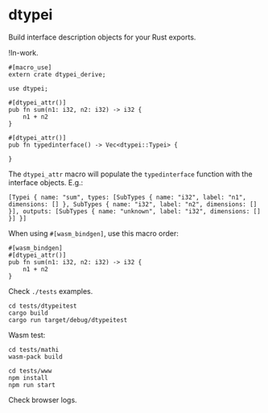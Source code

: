 # dtypei

Build interface description objects for your Rust exports.

!In-work.

```
#[macro_use]
extern crate dtypei_derive;

use dtypei;

#[dtypei_attr()]
pub fn sum(n1: i32, n2: i32) -> i32 {
    n1 + n2
}

#[dtypei_attr()]
pub fn typedinterface() -> Vec<dtypei::Typei> {

}
```

The `dtypei_attr` macro will populate the `typedinterface` function with the interface objects. E.g.:

```
[Typei { name: "sum", types: [SubTypes { name: "i32", label: "n1", dimensions: [] }, SubTypes { name: "i32", label: "n2", dimensions: [] }], outputs: [SubTypes { name: "unknown", label: "i32", dimensions: [] }] }]
```

When using `#[wasm_bindgen]`, use this macro order:
```
#[wasm_bindgen]
#[dtypei_attr()]
pub fn sum(n1: i32, n2: i32) -> i32 {
    n1 + n2
}
```

Check `./tests` examples.

```
cd tests/dtypeitest
cargo build
cargo run target/debug/dtypeitest
```

Wasm test:

```
cd tests/mathi
wasm-pack build

cd tests/www
npm install
npm run start
```

Check browser logs.
